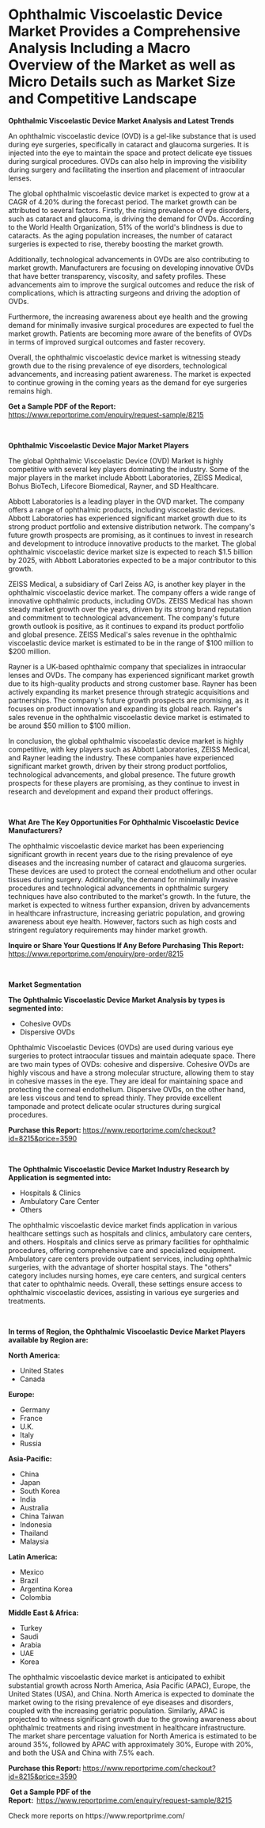<p><h1>Ophthalmic Viscoelastic Device Market Provides a Comprehensive Analysis Including a Macro Overview of the Market as well as Micro Details such as Market Size and Competitive Landscape</h1></p><p><strong>Ophthalmic Viscoelastic Device Market Analysis and Latest Trends</strong></p>
<p><p>An ophthalmic viscoelastic device (OVD) is a gel-like substance that is used during eye surgeries, specifically in cataract and glaucoma surgeries. It is injected into the eye to maintain the space and protect delicate eye tissues during surgical procedures. OVDs can also help in improving the visibility during surgery and facilitating the insertion and placement of intraocular lenses.</p><p>The global ophthalmic viscoelastic device market is expected to grow at a CAGR of 4.20% during the forecast period. The market growth can be attributed to several factors. Firstly, the rising prevalence of eye disorders, such as cataract and glaucoma, is driving the demand for OVDs. According to the World Health Organization, 51% of the world's blindness is due to cataracts. As the aging population increases, the number of cataract surgeries is expected to rise, thereby boosting the market growth.</p><p>Additionally, technological advancements in OVDs are also contributing to market growth. Manufacturers are focusing on developing innovative OVDs that have better transparency, viscosity, and safety profiles. These advancements aim to improve the surgical outcomes and reduce the risk of complications, which is attracting surgeons and driving the adoption of OVDs.</p><p>Furthermore, the increasing awareness about eye health and the growing demand for minimally invasive surgical procedures are expected to fuel the market growth. Patients are becoming more aware of the benefits of OVDs in terms of improved surgical outcomes and faster recovery.</p><p>Overall, the ophthalmic viscoelastic device market is witnessing steady growth due to the rising prevalence of eye disorders, technological advancements, and increasing patient awareness. The market is expected to continue growing in the coming years as the demand for eye surgeries remains high.</p></p>
<p><strong>Get a Sample PDF of the Report:&nbsp;</strong> <a href="https://www.reportprime.com/enquiry/request-sample/8215">https://www.reportprime.com/enquiry/request-sample/8215</a></p>
<p>&nbsp;</p>
<p><strong>Ophthalmic Viscoelastic Device Major Market Players</strong></p>
<p><p>The global Ophthalmic Viscoelastic Device (OVD) Market is highly competitive with several key players dominating the industry. Some of the major players in the market include Abbott Laboratories, ZEISS Medical, Bohus BioTech, Lifecore Biomedical, Rayner, and SD Healthcare.</p><p>Abbott Laboratories is a leading player in the OVD market. The company offers a range of ophthalmic products, including viscoelastic devices. Abbott Laboratories has experienced significant market growth due to its strong product portfolio and extensive distribution network. The company's future growth prospects are promising, as it continues to invest in research and development to introduce innovative products to the market. The global ophthalmic viscoelastic device market size is expected to reach $1.5 billion by 2025, with Abbott Laboratories expected to be a major contributor to this growth.</p><p>ZEISS Medical, a subsidiary of Carl Zeiss AG, is another key player in the ophthalmic viscoelastic device market. The company offers a wide range of innovative ophthalmic products, including OVDs. ZEISS Medical has shown steady market growth over the years, driven by its strong brand reputation and commitment to technological advancement. The company's future growth outlook is positive, as it continues to expand its product portfolio and global presence. ZEISS Medical's sales revenue in the ophthalmic viscoelastic device market is estimated to be in the range of $100 million to $200 million.</p><p>Rayner is a UK-based ophthalmic company that specializes in intraocular lenses and OVDs. The company has experienced significant market growth due to its high-quality products and strong customer base. Rayner has been actively expanding its market presence through strategic acquisitions and partnerships. The company's future growth prospects are promising, as it focuses on product innovation and expanding its global reach. Rayner's sales revenue in the ophthalmic viscoelastic device market is estimated to be around $50 million to $100 million.</p><p>In conclusion, the global ophthalmic viscoelastic device market is highly competitive, with key players such as Abbott Laboratories, ZEISS Medical, and Rayner leading the industry. These companies have experienced significant market growth, driven by their strong product portfolios, technological advancements, and global presence. The future growth prospects for these players are promising, as they continue to invest in research and development and expand their product offerings.</p></p>
<p>&nbsp;</p>
<p><strong>What Are The Key Opportunities For Ophthalmic Viscoelastic Device Manufacturers?</strong></p>
<p><p>The ophthalmic viscoelastic device market has been experiencing significant growth in recent years due to the rising prevalence of eye diseases and the increasing number of cataract and glaucoma surgeries. These devices are used to protect the corneal endothelium and other ocular tissues during surgery. Additionally, the demand for minimally invasive procedures and technological advancements in ophthalmic surgery techniques have also contributed to the market's growth. In the future, the market is expected to witness further expansion, driven by advancements in healthcare infrastructure, increasing geriatric population, and growing awareness about eye health. However, factors such as high costs and stringent regulatory requirements may hinder market growth.</p></p>
<p><strong>Inquire or Share Your Questions If Any Before Purchasing This Report:</strong> <a href="https://www.reportprime.com/enquiry/pre-order/8215">https://www.reportprime.com/enquiry/pre-order/8215</a></p>
<p>&nbsp;</p>
<p><strong>Market Segmentation</strong></p>
<p><strong>The Ophthalmic Viscoelastic Device Market Analysis by types is segmented into:</strong></p>
<p><ul><li>Cohesive OVDs</li><li>Dispersive OVDs</li></ul></p>
<p><p>Ophthalmic Viscoelastic Devices (OVDs) are used during various eye surgeries to protect intraocular tissues and maintain adequate space. There are two main types of OVDs: cohesive and dispersive. Cohesive OVDs are highly viscous and have a strong molecular structure, allowing them to stay in cohesive masses in the eye. They are ideal for maintaining space and protecting the corneal endothelium. Dispersive OVDs, on the other hand, are less viscous and tend to spread thinly. They provide excellent tamponade and protect delicate ocular structures during surgical procedures.</p></p>
<p><strong>Purchase this Report:&nbsp;</strong><a href="https://www.reportprime.com/checkout?id=8215&price=3590">https://www.reportprime.com/checkout?id=8215&price=3590</a></p>
<p>&nbsp;</p>
<p><strong>The Ophthalmic Viscoelastic Device Market Industry Research by Application is segmented into:</strong></p>
<p><ul><li>Hospitals & Clinics</li><li>Ambulatory Care Center</li><li>Others</li></ul></p>
<p><p>The ophthalmic viscoelastic device market finds application in various healthcare settings such as hospitals and clinics, ambulatory care centers, and others. Hospitals and clinics serve as primary facilities for ophthalmic procedures, offering comprehensive care and specialized equipment. Ambulatory care centers provide outpatient services, including ophthalmic surgeries, with the advantage of shorter hospital stays. The "others" category includes nursing homes, eye care centers, and surgical centers that cater to ophthalmic needs. Overall, these settings ensure access to ophthalmic viscoelastic devices, assisting in various eye surgeries and treatments.</p></p>
<p>&nbsp;</p>
<p><strong>In terms of Region, the Ophthalmic Viscoelastic Device Market Players available by Region are:</strong></p>
<p>
    <p> <strong> North America: </strong>
        <ul>
            <li>United States</li>
            <li>Canada</li>
        </ul>
        </p> 
    <p> <strong> Europe: </strong>
        <ul>
            <li>Germany</li>
            <li>France</li>
            <li>U.K.</li>
            <li>Italy</li>
            <li>Russia</li>
        </ul>
        </p> 
    <p> <strong> Asia-Pacific: </strong>
        <ul>
            <li>China</li>
            <li>Japan</li>
            <li>South Korea</li>
            <li>India</li>
            <li>Australia</li>
            <li>China Taiwan</li>
            <li>Indonesia</li>
            <li>Thailand</li>
            <li>Malaysia</li>
        </ul>
        </p> 
    <p> <strong> Latin America: </strong>
        <ul>
            <li>Mexico</li>
            <li>Brazil</li>
            <li>Argentina Korea</li>
            <li>Colombia</li>
        </ul>
        </p> 
    <p> <strong> Middle East & Africa: </strong>
        <ul>
            <li>Turkey</li>
            <li>Saudi</li>
            <li>Arabia</li>
            <li>UAE</li>
            <li>Korea</li>
        </ul>
    </p>
    </p>
<p><p>The ophthalmic viscoelastic device market is anticipated to exhibit substantial growth across North America, Asia Pacific (APAC), Europe, the United States (USA), and China. North America is expected to dominate the market owing to the rising prevalence of eye diseases and disorders, coupled with the increasing geriatric population. Similarly, APAC is projected to witness significant growth due to the growing awareness about ophthalmic treatments and rising investment in healthcare infrastructure. The market share percentage valuation for North America is estimated to be around 35%, followed by APAC with approximately 30%, Europe with 20%, and both the USA and China with 7.5% each.</p></p>
<p><strong>Purchase this Report: </strong><a href="https://www.reportprime.com/checkout?id=8215&price=3590">https://www.reportprime.com/checkout?id=8215&price=3590</a></p>
<p>&nbsp;<strong>Get a Sample PDF of the Report:&nbsp;&nbsp;</strong><a href="https://www.reportprime.com/enquiry/request-sample/8215">https://www.reportprime.com/enquiry/request-sample/8215</a></p>
<p><strong></strong></p>
<p>Check more reports on https://www.reportprime.com/</p>